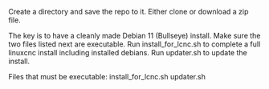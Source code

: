 Create a directory and save the repo to it.  Either clone or download a zip file.

The key is to have a cleanly made Debian 11 (Bullseye) install. Make sure the two files listed next are executable.
Run install_for_lcnc.sh to complete a full linuxcnc install including installed debians.
Run updater.sh to update the install.

Files that must be executable:
install_for_lcnc.sh
updater.sh
